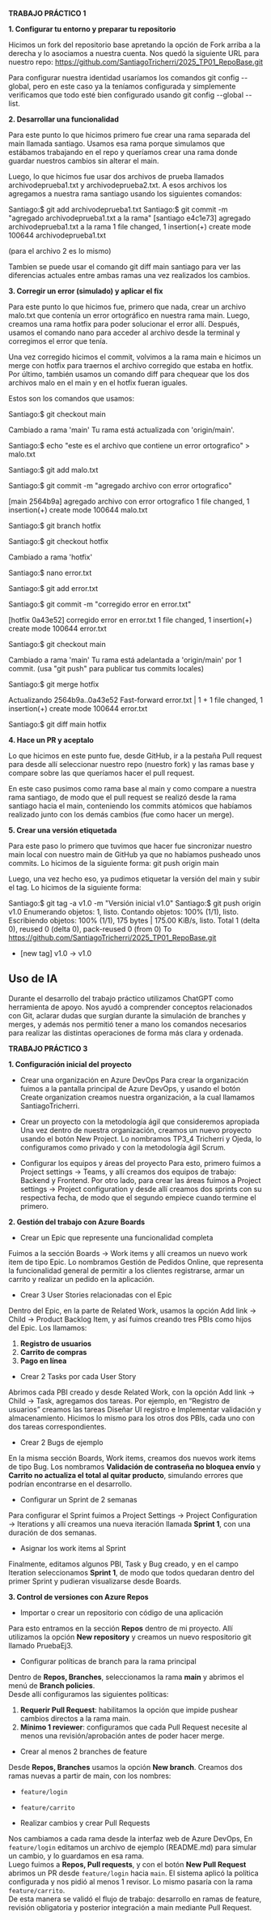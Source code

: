 **TRABAJO PRÁCTICO 1**

**1. Configurar tu entorno y preparar tu repositorio**

Hicimos un fork del repositorio base apretando la opción de Fork arriba a la derecha y lo asociamos a nuestra cuenta. Nos quedó la siguiente URL para nuestro repo:
https://github.com/SantiagoTricherri/2025_TP01_RepoBase.git

Para configurar nuestra identidad usaríamos los comandos git config --global, pero en este caso ya la teníamos configurada y simplemente verificamos que todo esté bien configurado usando git config --global --list.

**2. Desarrollar una funcionalidad**

Para este punto lo que hicimos primero fue crear una rama separada del main llamada santiago. Usamos esa rama porque simulamos que estábamos trabajando en el repo y queríamos crear una rama donde guardar nuestros cambios sin alterar el main.

Luego, lo que hicimos fue usar dos archivos de prueba llamados archivodeprueba1.txt y archivodeprueba2.txt. A esos archivos los agregamos a nuestra rama santiago usando los siguientes comandos:

Santiago:$ git add archivodeprueba1.txt
Santiago:$ git commit -m "agregado archivodeprueba1.txt a la rama"
[santiago e4c1e73] agregado archivodeprueba1.txt a la rama
 1 file changed, 1 insertion(+)
 create mode 100644 archivodeprueba1.txt

(para el archivo 2 es lo mismo)

Tambien se puede usar el comando git diff main santiago para ver las diferencias actuales entre ambas ramas una vez realizados los cambios.


**3. Corregir un error (simulado) y aplicar el fix**

Para este punto lo que hicimos fue, primero que nada, crear un archivo malo.txt que contenía un error ortográfico en nuestra rama main. Luego, creamos una rama hotfix para poder solucionar el error allí. Después, usamos el comando nano para acceder al archivo desde la terminal y corregimos el error que tenía.

Una vez corregido hicimos el commit, volvimos a la rama main e hicimos un merge con hotfix para traernos el archivo corregido que estaba en hotfix. Por último, también usamos un comando diff para chequear que los dos archivos malo en el main y en el hotfix fueran iguales.

Estos son los comandos que usamos:

Santiago:$ git checkout main

Cambiado a rama 'main'
Tu rama está actualizada con 'origin/main'.

Santiago:$ echo "este es el archivo que contiene un error ortografico" > malo.txt

Santiago:$ git add malo.txt

Santiago:$ git commit -m "agregado archivo con error ortografico"

[main 2564b9a] agregado archivo con error ortografico
 1 file changed, 1 insertion(+)
 create mode 100644 malo.txt
 
Santiago:$ git branch hotfix

Santiago:$ git checkout hotfix

Cambiado a rama 'hotfix'

Santiago:$ nano error.txt

Santiago:$ git add error.txt

Santiago:$ git commit -m "corregido error en error.txt"

[hotfix 0a43e52] corregido error en error.txt
 1 file changed, 1 insertion(+)
 create mode 100644 error.txt
 
Santiago:$ git checkout main

Cambiado a rama 'main'
Tu rama está adelantada a 'origin/main' por 1 commit.
  (usa "git push" para publicar tus commits locales)
  
Santiago:$ git merge hotfix

Actualizando 2564b9a..0a43e52
Fast-forward
 error.txt | 1 +
 1 file changed, 1 insertion(+)
 create mode 100644 error.txt
 
Santiago:$ git diff main hotfix


**4. Hace un PR y aceptalo**

Lo que hicimos en este punto fue, desde GitHub, ir a la pestaña Pull request para desde allí seleccionar nuestro repo (nuestro fork) y las ramas base y compare sobre las que queríamos hacer el pull request.

En este caso pusimos como rama base al main y como compare a nuestra rama santiago, de modo que el pull request se realizó desde la rama santiago hacia el main, conteniendo los commits atómicos que habíamos realizado junto con los demás cambios (fue como hacer un merge).

**5. Crear una versión etiquetada**

Para este paso lo primero que tuvimos que hacer fue sincronizar nuestro main local con nuestro main de GitHub ya que no habíamos pusheado unos commits. Lo hicimos de la siguiente forma:
git push origin main

Luego, una vez hecho eso, ya pudimos etiquetar la versión del main y subir el tag. Lo hicimos de la siguiente forma:

Santiago:$ git tag -a v1.0 -m "Versión inicial v1.0" 
Santiago:$ git push origin v1.0
Enumerando objetos: 1, listo.
Contando objetos: 100% (1/1), listo.
Escribiendo objetos: 100% (1/1), 175 bytes | 175.00 KiB/s, listo.
Total 1 (delta 0), reused 0 (delta 0), pack-reused 0 (from 0)
To https://github.com/SantiagoTricherri/2025_TP01_RepoBase.git
 * [new tag]         v1.0 -> v1.0

## Uso de IA 

Durante el desarrollo del trabajo práctico utilizamos ChatGPT como herramienta de apoyo. Nos ayudó a comprender conceptos relacionados con Git, aclarar dudas que surgían durante la simulación de branches y merges, y además nos permitió tener a mano los comandos necesarios para realizar las distintas operaciones de forma más clara y ordenada.

**TRABAJO PRÁCTICO 3**


**1. Configuración inicial del proyecto**

- Crear una organización en Azure DevOps
Para crear la organización fuimos a la pantalla principal de Azure DevOps, y usando el botón Create organization creamos nuestra organización, a la cual llamamos SantiagoTricherri.

- Crear un proyecto con la metodología ágil que consideremos apropiada
Una vez dentro de nuestra organización, creamos un nuevo proyecto usando el botón New Project. Lo nombramos TP3_4 Tricherri y Ojeda, lo configuramos como privado y con la metodología ágil Scrum.

- Configurar los equipos y áreas del proyecto
Para esto, primero fuimos a Project settings → Teams, y allí creamos dos equipos de trabajo: Backend y Frontend.
Por otro lado, para crear las áreas fuimos a Project settings → Project configuration y desde allí creamos dos sprints con su respectiva fecha, de modo que el segundo empiece cuando termine el primero.


**2. Gestión del trabajo con Azure Boards**

- Crear un Epic que represente una funcionalidad completa

Fuimos a la sección Boards → Work items y allí creamos un nuevo work item de tipo Epic. Lo nombramos Gestión de Pedidos Online, que representa la funcionalidad general de permitir a los clientes registrarse, armar un carrito y realizar un pedido en la aplicación.

- Crear 3 User Stories relacionadas con el Epic

Dentro del Epic, en la parte de Related Work, usamos la opción Add link → Child → Product Backlog Item, y así fuimos creando tres PBIs como hijos del Epic. Los llamamos:
1. **Registro de usuarios**
2. **Carrito de compras**
3. **Pago en línea**

- Crear 2 Tasks por cada User Story

Abrimos cada PBI creado y desde Related Work, con la opción Add link → Child → Task, agregamos dos tareas.
Por ejemplo, en “Registro de usuarios” creamos las tareas Diseñar UI registro e Implementar validación y almacenamiento.
Hicimos lo mismo para los otros dos PBIs, cada uno con dos tareas correspondientes.

- Crear 2 Bugs de ejemplo

En la misma sección Boards, Work items, creamos dos nuevos work items de tipo Bug. Los nombramos **Validación de contraseña no bloquea envío** y **Carrito no actualiza el total al quitar producto**, simulando errores que podrían encontrarse en el desarrollo.

- Configurar un Sprint de 2 semanas

Para configurar el Sprint fuimos a Project Settings → Project Configuration → Iterations y allí creamos una nueva iteración llamada **Sprint 1**, con una duración de dos semanas.

- Asignar los work items al Sprint

Finalmente, editamos algunos PBI, Task y Bug creado, y en el campo Iteration seleccionamos **Sprint 1**, de modo que todos quedaran dentro del primer Sprint y pudieran visualizarse desde Boards.


**3. Control de versiones con Azure Repos**

- Importar o crear un repositorio con código de una aplicación

Para esto entramos en la sección **Repos** dentro de mi proyecto. Allí utilizamos la opción **New repository** y creamos un nuevo respositorio git llamado PruebaEj3.

- Configurar políticas de branch para la rama principal

Dentro de **Repos, Branches**, seleccionamos la rama **main** y abrimos el menú de **Branch policies**.  
Desde allí configuramos las siguientes políticas:  
1. **Requerir Pull Request**: habilitamos la opción que impide pushear cambios directos a la rama main.  
2. **Mínimo 1 reviewer**: configuramos que cada Pull Request necesite al menos una revisión/aprobación antes de poder hacer merge.

- Crear al menos 2 branches de feature

Desde **Repos, Branches** usamos la opción **New branch**. Creamos dos ramas nuevas a partir de main, con los nombres:  
- `feature/login`  
- `feature/carrito`

- Realizar cambios y crear Pull Requests

Nos cambiamos a cada rama desde la interfaz web de Azure DevOps,  En `feature/login` editamos un archivo de ejemplo (README.md) para simular un cambio, y lo guardamos en esa rama.  
Luego fuimos a **Repos, Pull requests**, y con el botón **New Pull Request** abrimos un PR desde `feature/login` hacia `main`. El sistema aplicó la política configurada y nos pidió al menos 1 revisor. Lo mismo pasaría con la rama `feature/carrito`.  
De esta manera se validó el flujo de trabajo: desarrollo en ramas de feature, revisión obligatoria y posterior integración a main mediante Pull Request.




